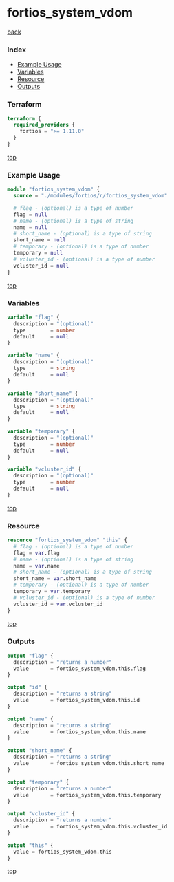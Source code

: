 # fortios_system_vdom

[back](../fortios.md)

### Index

- [Example Usage](#example-usage)
- [Variables](#variables)
- [Resource](#resource)
- [Outputs](#outputs)

### Terraform

```terraform
terraform {
  required_providers {
    fortios = ">= 1.11.0"
  }
}
```

[top](#index)

### Example Usage

```terraform
module "fortios_system_vdom" {
  source = "./modules/fortios/r/fortios_system_vdom"

  # flag - (optional) is a type of number
  flag = null
  # name - (optional) is a type of string
  name = null
  # short_name - (optional) is a type of string
  short_name = null
  # temporary - (optional) is a type of number
  temporary = null
  # vcluster_id - (optional) is a type of number
  vcluster_id = null
}
```

[top](#index)

### Variables

```terraform
variable "flag" {
  description = "(optional)"
  type        = number
  default     = null
}

variable "name" {
  description = "(optional)"
  type        = string
  default     = null
}

variable "short_name" {
  description = "(optional)"
  type        = string
  default     = null
}

variable "temporary" {
  description = "(optional)"
  type        = number
  default     = null
}

variable "vcluster_id" {
  description = "(optional)"
  type        = number
  default     = null
}
```

[top](#index)

### Resource

```terraform
resource "fortios_system_vdom" "this" {
  # flag - (optional) is a type of number
  flag = var.flag
  # name - (optional) is a type of string
  name = var.name
  # short_name - (optional) is a type of string
  short_name = var.short_name
  # temporary - (optional) is a type of number
  temporary = var.temporary
  # vcluster_id - (optional) is a type of number
  vcluster_id = var.vcluster_id
}
```

[top](#index)

### Outputs

```terraform
output "flag" {
  description = "returns a number"
  value       = fortios_system_vdom.this.flag
}

output "id" {
  description = "returns a string"
  value       = fortios_system_vdom.this.id
}

output "name" {
  description = "returns a string"
  value       = fortios_system_vdom.this.name
}

output "short_name" {
  description = "returns a string"
  value       = fortios_system_vdom.this.short_name
}

output "temporary" {
  description = "returns a number"
  value       = fortios_system_vdom.this.temporary
}

output "vcluster_id" {
  description = "returns a number"
  value       = fortios_system_vdom.this.vcluster_id
}

output "this" {
  value = fortios_system_vdom.this
}
```

[top](#index)